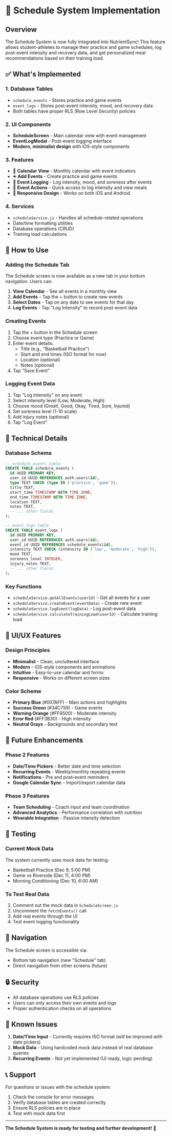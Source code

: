 # 📅 Schedule System Implementation

## Overview
The Schedule System is now fully integrated into NutrientSync! This feature allows student-athletes to manage their practice and game schedules, log post-event intensity and recovery data, and get personalized meal recommendations based on their training load.

## ✅ What's Implemented

### 1. **Database Tables**
- `schedule_events` - Stores practice and game events
- `event_logs` - Stores post-event intensity, mood, and recovery data
- Both tables have proper RLS (Row Level Security) policies

### 2. **UI Components**
- **ScheduleScreen** - Main calendar view with event management
- **EventLogModal** - Post-event logging interface
- **Modern, minimalist design** with iOS-style components

### 3. **Features**
- 📅 **Calendar View** - Monthly calendar with event indicators
- ➕ **Add Events** - Create practice and game events
- 📝 **Event Logging** - Log intensity, mood, and soreness after events
- 🎯 **Event Actions** - Quick access to log intensity and view meals
- 📱 **Responsive Design** - Works on both iOS and Android

### 4. **Services**
- `scheduleService.js` - Handles all schedule-related operations
- Date/time formatting utilities
- Database operations (CRUD)
- Training load calculations

## 🚀 How to Use

### Adding the Schedule Tab
The Schedule screen is now available as a new tab in your bottom navigation. Users can:

1. **View Calendar** - See all events in a monthly view
2. **Add Events** - Tap the + button to create new events
3. **Select Dates** - Tap on any date to see events for that day
4. **Log Events** - Tap "Log Intensity" to record post-event data

### Creating Events
1. Tap the + button in the Schedule screen
2. Choose event type (Practice or Game)
3. Enter event details:
   - Title (e.g., "Basketball Practice")
   - Start and end times (ISO format for now)
   - Location (optional)
   - Notes (optional)
4. Tap "Save Event"

### Logging Event Data
1. Tap "Log Intensity" on any event
2. Select intensity level (Low, Moderate, High)
3. Choose mood (Great!, Good, Okay, Tired, Sore, Injured)
4. Set soreness level (1-10 scale)
5. Add injury notes (optional)
6. Tap "Log Event"

## 🔧 Technical Details

### Database Schema
```sql
-- schedule_events table
CREATE TABLE schedule_events (
  id UUID PRIMARY KEY,
  user_id UUID REFERENCES auth.users(id),
  type TEXT CHECK (type IN ('practice', 'game')),
  title TEXT,
  start_time TIMESTAMP WITH TIME ZONE,
  end_time TIMESTAMP WITH TIME ZONE,
  location TEXT,
  notes TEXT,
  -- ... other fields
);

-- event_logs table
CREATE TABLE event_logs (
  id UUID PRIMARY KEY,
  user_id UUID REFERENCES auth.users(id),
  event_id UUID REFERENCES schedule_events(id),
  intensity TEXT CHECK (intensity IN ('low', 'moderate', 'high')),
  mood TEXT,
  soreness_level INTEGER,
  injury_notes TEXT,
  -- ... other fields
);
```

### Key Functions
- `scheduleService.getAllEvents(userId)` - Get all events for a user
- `scheduleService.createEvent(eventData)` - Create new event
- `scheduleService.logEvent(logData)` - Log post-event data
- `scheduleService.calculateTrainingLoad(userId)` - Calculate training load

## 🎨 UI/UX Features

### Design Principles
- **Minimalist** - Clean, uncluttered interface
- **Modern** - iOS-style components and animations
- **Intuitive** - Easy-to-use calendar and forms
- **Responsive** - Works on different screen sizes

### Color Scheme
- **Primary Blue** (#007AFF) - Main actions and highlights
- **Success Green** (#34C759) - Game events
- **Warning Orange** (#FF9500) - Moderate intensity
- **Error Red** (#FF3B30) - High intensity
- **Neutral Grays** - Backgrounds and secondary text

## 🔮 Future Enhancements

### Phase 2 Features
- **Date/Time Pickers** - Better date and time selection
- **Recurring Events** - Weekly/monthly repeating events
- **Notifications** - Pre and post-event reminders
- **Google Calendar Sync** - Import/export calendar data

### Phase 3 Features
- **Team Scheduling** - Coach input and team coordination
- **Advanced Analytics** - Performance correlation with nutrition
- **Wearable Integration** - Passive intensity detection

## 🧪 Testing

### Current Mock Data
The system currently uses mock data for testing:
- Basketball Practice (Dec 9, 5:00 PM)
- Game vs Riverside (Dec 11, 4:00 PM)
- Morning Conditioning (Dec 10, 6:00 AM)

### To Test Real Data
1. Comment out the mock data in `ScheduleScreen.js`
2. Uncomment the `fetchEvents()` call
3. Add real events through the UI
4. Test event logging functionality

## 📱 Navigation

The Schedule screen is accessible via:
- Bottom tab navigation (new "Schedule" tab)
- Direct navigation from other screens (future)

## 🔒 Security

- All database operations use RLS policies
- Users can only access their own events and logs
- Proper authentication checks on all operations

## 🐛 Known Issues

1. **Date/Time Input** - Currently requires ISO format (will be improved with date pickers)
2. **Mock Data** - Using hardcoded mock data instead of real database queries
3. **Recurring Events** - Not yet implemented (UI ready, logic pending)

## 📞 Support

For questions or issues with the schedule system:
1. Check the console for error messages
2. Verify database tables are created correctly
3. Ensure RLS policies are in place
4. Test with mock data first

---

**The Schedule System is ready for testing and further development!** 🎉 